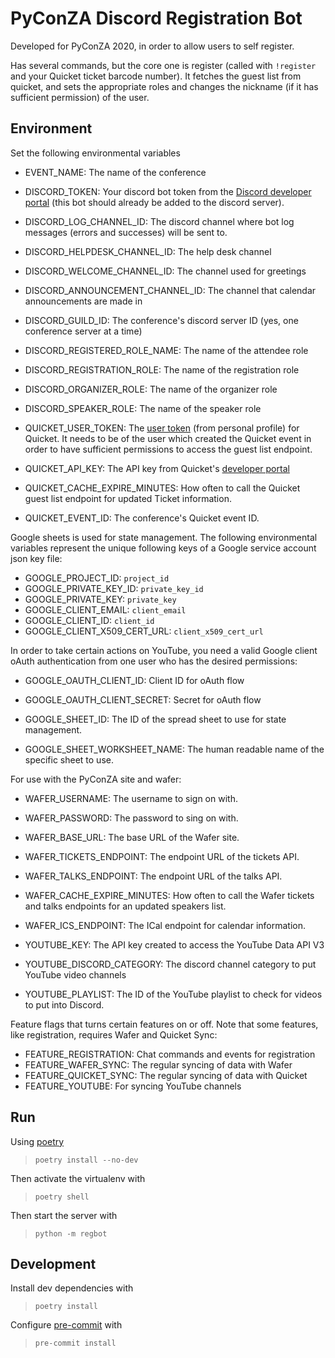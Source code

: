 # PyConZA Discord Registration Bot

Developed for PyConZA 2020, in order to allow users to self register.

Has several commands, but the core one is register (called with `!register` and your Quicket ticket barcode number).
It fetches the guest list from quicket, and sets the appropriate roles and changes the nickname (if it has sufficient permission) of the user.

## Environment

Set the following environmental variables

- EVENT_NAME: The name of the conference

- DISCORD_TOKEN: Your discord bot token from the [Discord developer portal](https://discord.com/developers/applications) (this bot should already be added to the discord server).
- DISCORD_LOG_CHANNEL_ID: The discord channel where bot log messages (errors and successes) will be sent to.
- DISCORD_HELPDESK_CHANNEL_ID: The help desk channel
- DISCORD_WELCOME_CHANNEL_ID: The channel used for greetings
- DISCORD_ANNOUNCEMENT_CHANNEL_ID: The channel that calendar announcements are made in
- DISCORD_GUILD_ID: The conference's discord server ID (yes, one conference server at a time)
- DISCORD_REGISTERED_ROLE_NAME: The name of the attendee role
- DISCORD_REGISTRATION_ROLE: The name of the registration role
- DISCORD_ORGANIZER_ROLE: The name of the organizer role
- DISCORD_SPEAKER_ROLE: The name of the speaker role

- QUICKET_USER_TOKEN: The [user token](https://www.quicket.co.za/account/users/apikeys.aspx) (from personal profile) for Quicket. It needs to be of the user which created the Quicket event in order to have sufficient permissions to access the guest list endpoint.
- QUICKET_API_KEY: The API key from Quicket's [developer portal](https://developer.quicket.co.za/)
- QUICKET_CACHE_EXPIRE_MINUTES: How often to call the Quicket guest list endpoint for updated Ticket information.
- QUICKET_EVENT_ID: The conference's Quicket event ID.

Google sheets is used for state management. The following environmental variables represent the unique following keys of a Google service account json key file:

- GOOGLE_PROJECT_ID: `project_id`
- GOOGLE_PRIVATE_KEY_ID: `private_key_id`
- GOOGLE_PRIVATE_KEY: `private_key`
- GOOGLE_CLIENT_EMAIL: `client_email`
- GOOGLE_CLIENT_ID: `client_id`
- GOOGLE_CLIENT_X509_CERT_URL: `client_x509_cert_url`

In order to take certain actions on YouTube, you need a valid Google client oAuth authentication from one user who has the desired permissions:

- GOOGLE_OAUTH_CLIENT_ID: Client ID for oAuth flow
- GOOGLE_OAUTH_CLIENT_SECRET: Secret for oAuth flow

- GOOGLE_SHEET_ID: The ID of the spread sheet to use for state management.
- GOOGLE_SHEET_WORKSHEET_NAME: The human readable name of the specific sheet to use.

For use with the PyConZA site and wafer:

- WAFER_USERNAME: The username to sign on with.
- WAFER_PASSWORD: The password to sing on with.
- WAFER_BASE_URL: The base URL of the Wafer site.
- WAFER_TICKETS_ENDPOINT: The endpoint URL of the tickets API.
- WAFER_TALKS_ENDPOINT: The endpoint URL of the talks API.
- WAFER_CACHE_EXPIRE_MINUTES: How often to call the Wafer tickets and talks endpoints for an updated speakers list.
- WAFER_ICS_ENDPOINT: The ICal endpoint for calendar information.

- YOUTUBE_KEY: The API key created to access the YouTube Data API V3
- YOUTUBE_DISCORD_CATEGORY: The discord channel category to put YouTube video channels
- YOUTUBE_PLAYLIST: The ID of the YouTube playlist to check for videos to put into Discord.

Feature flags that turns certain features on or off. Note that some features, like registration, requires Wafer and Quicket Sync:

- FEATURE_REGISTRATION: Chat commands and events for registration
- FEATURE_WAFER_SYNC: The regular syncing of data with Wafer
- FEATURE_QUICKET_SYNC: The regular syncing of data with Quicket
- FEATURE_YOUTUBE: For syncing YouTube channels

## Run

Using [poetry](https://python-poetry.org/)

> `poetry install --no-dev`

Then activate the virtualenv with

> `poetry shell`

Then start the server with

> `python -m regbot`

## Development

Install dev dependencies with

> `poetry install`

Configure [pre-commit](https://pre-commit.com/) with

> `pre-commit install`
